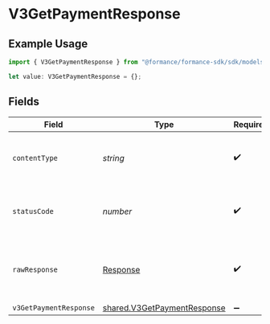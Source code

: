# V3GetPaymentResponse

## Example Usage

```typescript
import { V3GetPaymentResponse } from "@formance/formance-sdk/sdk/models/operations";

let value: V3GetPaymentResponse = {};
```

## Fields

| Field                                                                             | Type                                                                              | Required                                                                          | Description                                                                       |
| --------------------------------------------------------------------------------- | --------------------------------------------------------------------------------- | --------------------------------------------------------------------------------- | --------------------------------------------------------------------------------- |
| `contentType`                                                                     | *string*                                                                          | :heavy_check_mark:                                                                | HTTP response content type for this operation                                     |
| `statusCode`                                                                      | *number*                                                                          | :heavy_check_mark:                                                                | HTTP response status code for this operation                                      |
| `rawResponse`                                                                     | [Response](https://developer.mozilla.org/en-US/docs/Web/API/Response)             | :heavy_check_mark:                                                                | Raw HTTP response; suitable for custom response parsing                           |
| `v3GetPaymentResponse`                                                            | [shared.V3GetPaymentResponse](../../../sdk/models/shared/v3getpaymentresponse.md) | :heavy_minus_sign:                                                                | OK                                                                                |